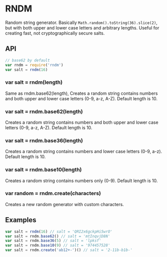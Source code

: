 
# RNDM

Random string generator.
Basically `Math.random().toString(36).slice(2)`,
but with both upper and lower case letters and arbitrary lengths.
Useful for creating fast, not cryptographically secure salts.

## API

```js
// base62 by default
var rndm = require('rndm')
var salt = rndm(16)
```

### var salt = rndm(length)

Same as rndm.base62(length), Creates a random string contains numbers and both upper and lower case letters (0-9, a-z, A-Z). Default length is 10.

### var salt = rndm.base62(length)

Creates a random string contains numbers and both upper and lower case letters (0-9, a-z, A-Z). Default length is 10.

### var salt = rndm.base36(length)

Creates a random string contains numbers and lower case letters (0-9, a-z). Default length is 10.

### var salt = rndm.base10(length)

Creates a random string contains numbers only (0-9). Default length is 10.

### var random = rndm.create(characters)

Creates a new random generator with custom characters.

## Examples

```js
var salt = rndm(16) // salt = 'QRI2x6gckpHi5wrO'
var salt = rndm.base62() // salt = 'mtInqvjD8N'
var salt = rndm.base36(5) // salt = 'lpksf'
var salt = rndm.base10(9) // salt = '974457528'
var salt = rndm.create('ab12+-')() // salt = '2-11b-b1b-'
```